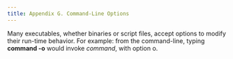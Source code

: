 ```yaml
---
title: Appendix G. Command-Line Options
---
```



Many executables, whether binaries or script files, accept options to modify their run-time behavior. For example: from the command-line, typing **command -o** would invoke _command_, with option o.
